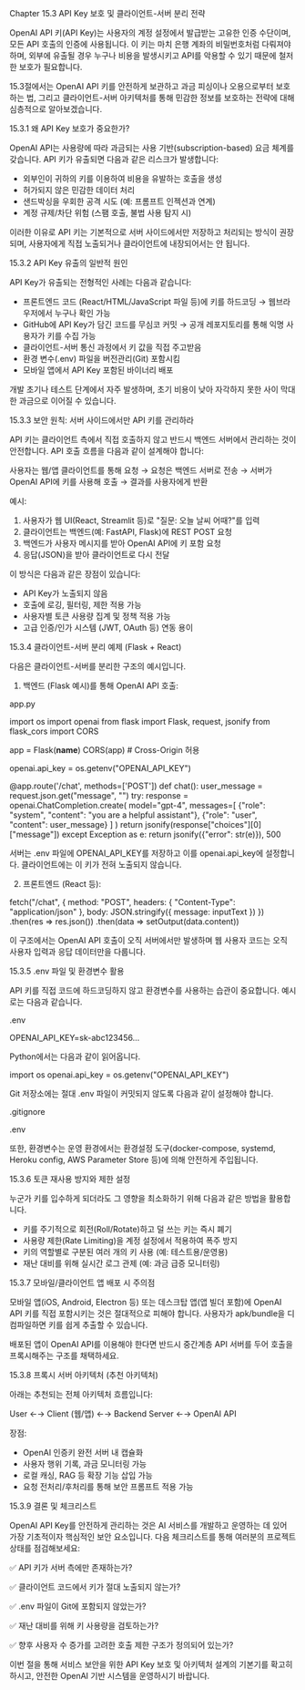 Chapter 15.3 API Key 보호 및 클라이언트-서버 분리 전략

OpenAI API 키(API Key)는 사용자의 계정 설정에서 발급받는 고유한 인증 수단이며, 모든 API 호출의 인증에 사용됩니다. 이 키는 마치 은행 계좌의 비밀번호처럼 다뤄져야 하며, 외부에 유출될 경우 누구나 비용을 발생시키고 API를 악용할 수 있기 때문에 철저한 보호가 필요합니다.

15.3절에서는 OpenAI API 키를 안전하게 보관하고 과금 피싱이나 오용으로부터 보호하는 법, 그리고 클라이언트-서버 아키텍처를 통해 민감한 정보를 보호하는 전략에 대해 심층적으로 알아보겠습니다.

15.3.1 왜 API Key 보호가 중요한가?

OpenAI API는 사용량에 따라 과금되는 사용 기반(subscription-based) 요금 체계를 갖습니다. API 키가 유출되면 다음과 같은 리스크가 발생합니다:

- 외부인이 귀하의 키를 이용하여 비용을 유발하는 호출을 생성
- 허가되지 않은 민감한 데이터 처리
- 샌드박싱을 우회한 공격 시도 (예: 프롬프트 인젝션과 연계)
- 계정 규제/차단 위험 (스팸 호출, 불법 사용 탐지 시)

이러한 이유로 API 키는 기본적으로 서버 사이드에서만 저장하고 처리되는 방식이 권장되며, 사용자에게 직접 노출되거나 클라이언트에 내장되어서는 안 됩니다.

15.3.2 API Key 유출의 일반적 원인

API Key가 유출되는 전형적인 사례는 다음과 같습니다:

- 프론트엔드 코드 (React/HTML/JavaScript 파일 등)에 키를 하드코딩 → 웹브라우저에서 누구나 확인 가능
- GitHub에 API Key가 담긴 코드를 무심코 커밋 → 공개 레포지토리를 통해 익명 사용자가 키를 수집 가능
- 클라이언트-서버 통신 과정에서 키 값을 직접 주고받음
- 환경 변수(.env) 파일을 버전관리(Git) 포함시킴
- 모바일 앱에서 API Key 포함된 바이너리 배포

개발 초기나 테스트 단계에서 자주 발생하며, 초기 비용이 낮아 자각하지 못한 사이 막대한 과금으로 이어질 수 있습니다.

15.3.3 보안 원칙: 서버 사이드에서만 API 키를 관리하라

API 키는 클라이언트 측에서 직접 호출하지 않고 반드시 백엔드 서버에서 관리하는 것이 안전합니다. API 호출 흐름을 다음과 같이 설계해야 합니다:

사용자는 웹/앱 클라이언트를 통해 요청 → 요청은 백엔드 서버로 전송 → 서버가 OpenAI API에 키를 사용해 호출 → 결과를 사용자에게 반환

예시:

1. 사용자가 웹 UI(React, Streamlit 등)로 "질문: 오늘 날씨 어때?"를 입력
2. 클라이언트는 백엔드(예: FastAPI, Flask)에 REST POST 요청
3. 백엔드가 사용자 메시지를 받아 OpenAI API에 키 포함 요청
4. 응답(JSON)을 받아 클라이언트로 다시 전달

이 방식은 다음과 같은 장점이 있습니다:

- API Key가 노출되지 않음
- 호출에 로깅, 필터링, 제한 적용 가능
- 사용자별 토큰 사용량 집계 및 정책 적용 가능
- 고급 인증/인가 시스템 (JWT, OAuth 등) 연동 용이

15.3.4 클라이언트-서버 분리 예제 (Flask + React)

다음은 클라이언트-서버를 분리한 구조의 예시입니다.

1. 백엔드 (Flask 예시)를 통해 OpenAI API 호출:

app.py

import os
import openai
from flask import Flask, request, jsonify
from flask_cors import CORS

app = Flask(__name__)
CORS(app)  # Cross-Origin 허용

openai.api_key = os.getenv("OPENAI_API_KEY")

@app.route('/chat', methods=['POST'])
def chat():
    user_message = request.json.get("message", "")
    try:
        response = openai.ChatCompletion.create(
            model="gpt-4",
            messages=[
                {"role": "system", "content": "you are a helpful assistant"},
                {"role": "user", "content": user_message}
            ]
        )
        return jsonify(response["choices"][0]["message"])
    except Exception as e:
        return jsonify({"error": str(e)}), 500

서버는 .env 파일에 OPENAI_API_KEY를 저장하고 이를 openai.api_key에 설정합니다. 클라이언트에는 이 키가 전혀 노출되지 않습니다.

2. 프론트엔드 (React 등):

fetch("/chat", {
  method: "POST",
  headers: { "Content-Type": "application/json" },
  body: JSON.stringify({ message: inputText })
})
.then(res => res.json())
.then(data => setOutput(data.content))

이 구조에서는 OpenAI API 호출이 오직 서버에서만 발생하며 웹 사용자 코드는 오직 사용자 입력과 응답 데이터만을 다룹니다.

15.3.5 .env 파일 및 환경변수 활용

API 키를 직접 코드에 하드코딩하지 않고 환경변수를 사용하는 습관이 중요합니다. 예시로는 다음과 같습니다.

.env

OPENAI_API_KEY=sk-abc123456...

Python에서는 다음과 같이 읽어옵니다.

import os
openai.api_key = os.getenv("OPENAI_API_KEY")

Git 저장소에는 절대 .env 파일이 커밋되지 않도록 다음과 같이 설정해야 합니다.

.gitignore

.env

또한, 환경변수는 운영 환경에서는 환경설정 도구(docker-compose, systemd, Heroku config, AWS Parameter Store 등)에 의해 안전하게 주입됩니다.

15.3.6 토큰 재사용 방지와 제한 설정

누군가 키를 입수하게 되더라도 그 영향을 최소화하기 위해 다음과 같은 방법을 활용합니다.

- 키를 주기적으로 회전(Roll/Rotate)하고 덜 쓰는 키는 즉시 폐기
- 사용량 제한(Rate Limiting)을 계정 설정에서 적용하여 폭주 방지
- 키의 역할별로 구분된 여러 개의 키 사용 (예: 테스트용/운영용)
- 재난 대비를 위해 실시간 로그 관제 (예: 과금 급증 모니터링)

15.3.7 모바일/클라이언트 앱 배포 시 주의점

모바일 앱(iOS, Android, Electron 등) 또는 데스크탑 앱(앱 빌더 포함)에 OpenAI API 키를 직접 포함시키는 것은 절대적으로 피해야 합니다. 사용자가 apk/bundle을 디컴파일하면 키를 쉽게 추출할 수 있습니다.

배포된 앱이 OpenAI API를 이용해야 한다면 반드시 중간계층 API 서버를 두어 호출을 프록시해주는 구조를 채택하세요.

15.3.8 프록시 서버 아키텍처 (추천 아키텍처)

아래는 추천되는 전체 아키텍처 흐름입니다:

User ←→ Client (웹/앱) ←→ Backend Server ←→ OpenAI API

장점:

- OpenAI 인증키 완전 서버 내 캡슐화
- 사용자 행위 기록, 과금 모니터링 가능
- 로컬 캐싱, RAG 등 확장 기능 삽입 가능
- 요청 전처리/후처리를 통해 보안 프롬프트 적용 가능

15.3.9 결론 및 체크리스트

OpenAI API Key를 안전하게 관리하는 것은 AI 서비스를 개발하고 운영하는 데 있어 가장 기초적이자 핵심적인 보안 요소입니다. 다음 체크리스트를 통해 여러분의 프로젝트 상태를 점검해보세요:

✅ API 키가 서버 측에만 존재하는가?

✅ 클라이언트 코드에서 키가 절대 노출되지 않는가?

✅ .env 파일이 Git에 포함되지 않았는가?

✅ 재난 대비를 위해 키 사용량을 검토하는가?

✅ 향후 사용자 수 증가를 고려한 호출 제한 구조가 정의되어 있는가?

이번 절을 통해 서비스 보안을 위한 API Key 보호 및 아키텍처 설계의 기본기를 확고히 하시고, 안전한 OpenAI 기반 시스템을 운영하시기 바랍니다.